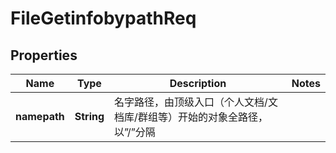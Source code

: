 # FileGetinfobypathReq

## Properties
Name | Type | Description | Notes
------------ | ------------- | ------------- | -------------
**namepath** | **String** | 名字路径，由顶级入口（个人文档/文档库/群组等）开始的对象全路径，以”/”分隔 | 
